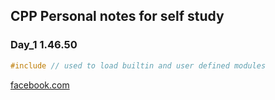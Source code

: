 ## CPP Personal notes for self study
### Day_1 1.46.50

```cpp
#include // used to load builtin and user defined modules

```
<a href="facebook.com">facebook.com</a>